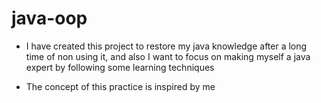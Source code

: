 # java-oop
* I have created this project to restore my java knowledge after a long time of non using it,  and also I want to focus on making myself a java expert by following some learning techniques

* The concept of this practice is inspired by me 
